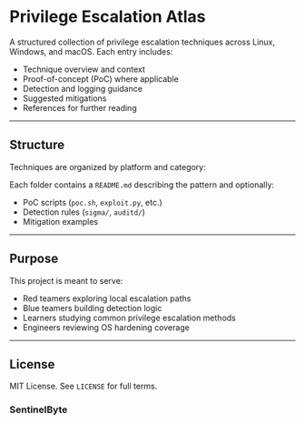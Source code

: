 # Privilege Escalation Atlas

A structured collection of privilege escalation techniques across Linux, Windows, and macOS. Each entry includes:

- Technique overview and context
- Proof-of-concept (PoC) where applicable
- Detection and logging guidance
- Suggested mitigations
- References for further reading

---

## Structure

Techniques are organized by platform and category:


Each folder contains a `README.md` describing the pattern and optionally:
- PoC scripts (`poc.sh`, `exploit.py`, etc.)
- Detection rules (`sigma/`, `auditd/`)
- Mitigation examples

---

## Purpose

This project is meant to serve:
- Red teamers exploring local escalation paths
- Blue teamers building detection logic
- Learners studying common privilege escalation methods
- Engineers reviewing OS hardening coverage

---

## License

MIT License. See `LICENSE` for full terms.


### SentinelByte
